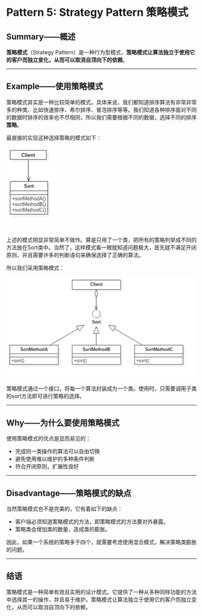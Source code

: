 # Pattern 5: Strategy Pattern  策略模式

## Summary——概述

**策略模式**（Strategy Pattern）是一种行为型模式，**策略模式让算法独立于使用它的客户而独立变化，从而可以取消自顶向下的依赖**。

---

## Example——使用策略模式

策略模式其实是一种比较简单的模式。具体来说，我们都知道排序算法有非常非常多的种类、比如快速排序、希尔排序、冒泡排序等等。我们知道各种排序面对不同的数据时排序的效率也不尽相同，所以我们需要根据不同的数据，选择不同的排序**策略**。

最直接的实现这种选择策略的模式如下：

![图5-1 传统策略](https://raw.githubusercontent.com/Jannchie/Software-Design-Pattern-Note/master/Pattern%205%20Strategy%20Pattern/5-1.png)

上述的模式明显非常简单不做作。算是只用了一个类，把所有的策略列举成不同的方法放在Sort类中。当然了，这样模式看一眼就知道问题极大，首先就不满足开闭原则，并且需要许多的判断语句来确保选择了正确的算法。

所以我们采用策略模式：

![图5-2 策略模式](https://raw.githubusercontent.com/Jannchie/Software-Design-Pattern-Note/master/Pattern%205%20Strategy%20Pattern/5-2.png)

策略模式通过一个接口，将每一个算法封装成为一个类。使用时，只需要调用子类的sort方法即可进行策略的选择。

---

## Why——为什么要使用策略模式

使用策略模式的优点是显而易见的：

- 完成同一类操作的算法可以自由切换
- 避免使用难以维护的多种条件判断
- 符合开闭原则，扩展性良好

---

## Disadvantage——策略模式的缺点

当然策略模式也不是完美的，它有着如下的缺点：

- 客户端必须知道策略模式的方法，即策略模式的方法要对外暴露。
- 策略类会增加类的数量，造成类的膨胀。

因此，如果一个系统的策略多于四个，就需要考虑使用混合模式，解决策略类膨胀的问题。

---

## 结语

策略模式是一种简单有效且实用的设计模式。它提供了一种从多种同样功能的方法中选择其一的操作，并且易于维护。策略模式让算法独立于使用它的客户而独立变化，从而可以取消自顶向下的依赖。